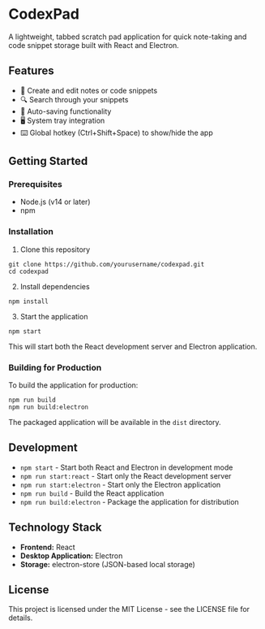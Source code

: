 # CodexPad

A lightweight, tabbed scratch pad application for quick note-taking and code snippet storage built with React and Electron.

## Features

- 📝 Create and edit notes or code snippets
- 🔍 Search through your snippets
- 💾 Auto-saving functionality
- 🖥️ System tray integration
- ⌨️ Global hotkey (Ctrl+Shift+Space) to show/hide the app

## Getting Started

### Prerequisites

- Node.js (v14 or later)
- npm

### Installation

1. Clone this repository
```
git clone https://github.com/yourusername/codexpad.git
cd codexpad
```

2. Install dependencies
```
npm install
```

3. Start the application
```
npm start
```

This will start both the React development server and Electron application.

### Building for Production

To build the application for production:

```
npm run build
npm run build:electron
```

The packaged application will be available in the `dist` directory.

## Development

- `npm start` - Start both React and Electron in development mode
- `npm run start:react` - Start only the React development server
- `npm run start:electron` - Start only the Electron application
- `npm run build` - Build the React application
- `npm run build:electron` - Package the application for distribution

## Technology Stack

- **Frontend:** React
- **Desktop Application:** Electron
- **Storage:** electron-store (JSON-based local storage)

## License

This project is licensed under the MIT License - see the LICENSE file for details.

